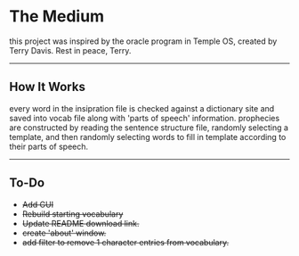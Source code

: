 # The Medium

this project was inspired by the oracle program in Temple OS, created by Terry
Davis. Rest in peace, Terry.

---

## How It Works

every word in the insipration file is checked against a dictionary site and
saved into vocab file along with 'parts of speech' information. prophecies are
constructed by reading the sentence structure file, randomly selecting a
template, and then randomly selecting words to fill in template according to
their parts of speech.

---

## To-Do

* ~~Add GUI~~
* ~~Rebuild starting vocabulary~~
* ~~Update README download link.~~
* ~~create 'about' window.~~
* ~~add filter to remove 1 character entries from vocabulary.~~
